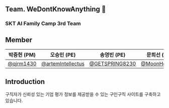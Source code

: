 ## Team. WeDontKnowAnything 👋

<!--

**Here are some ideas to get you started:**
🙋‍♀️ A short introduction - what is your organization all about?
🌈 Contribution guidelines - how can the community get involved?
👩‍💻 Useful resources - where can the community find your docs? Is there anything else the community should know?
🍿 Fun facts - what does your team eat for breakfast?
🧙 Remember, you can do mighty things with the power of [Markdown](https://docs.github.com/github/writing-on-github/getting-started-with-writing-and-formatting-on-github/basic-writing-and-formatting-syntax)
-->
### SKT AI Family Camp 3rd Team

## Member
| 박중헌 (PM) | 오승민 (PE) | 송영빈 (PE) | 문희선 (PE) |
|:----------:|:----------:|:----------:|:----------:|
| [@qjrm1430](https://github.com/qjrm1430) | [@artemIntellectus](https://github.com/artemIntellectus) | [@GETSPRING8230](https://github.com/GETSPRING8230) | [@MoonHeesun](https://github.com/MoonHeesun) |

## Introduction
구직자가 신뢰성 있는 기업 평가 정보를 제공받을 수 있는 구인구직 사이트를 구축하고 있습니다.
